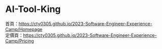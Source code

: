 # AI-Tool-King

首頁：https://cty0305.github.io/2023-Software-Engineer-Experience-Camp/Homepage <br>
定價頁：https://cty0305.github.io/2023-Software-Engineer-Experience-Camp/Pricing <br>
